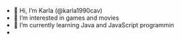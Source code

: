 - 👋 Hi, I’m Karla (@karla1990cav)
- 👀 I’m interested in games and movies
- 🌱 I’m currently learning Java and JavaScript programmin
- 
<!---
karla1990cav/karla1990cav is a ✨ special ✨ repository because its `README.md` (this file) appears on your GitHub profile.
You can click the Preview link to take a look at your changes.
--->
